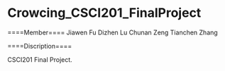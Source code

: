 Crowcing_CSCI201_FinalProject
=============================

====Member====
Jiawen Fu
Dizhen Lu
Chunan Zeng
Tianchen Zhang

====Discription====

CSCI201 Final Project.
